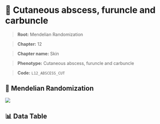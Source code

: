 # 🧪 Cutaneous abscess, furuncle and carbuncle

> **Root:** Mendelian Randomization

> **Chapter:** 12  

> **Chapter name:** Skin

> **Phenotype:** Cutaneous abscess, furuncle and carbuncle  

> **Code:** `L12_ABSCESS_CUT`

## 🧬 Mendelian Randomization  

<img src="/MR/Figures/Forward/L12_ABSCESS_CUT.png"/>

## 📊 Data Table

<CsvTableMRF src="/MR/Data/Forward/L12_ABSCESS_CUT.csv"/>
